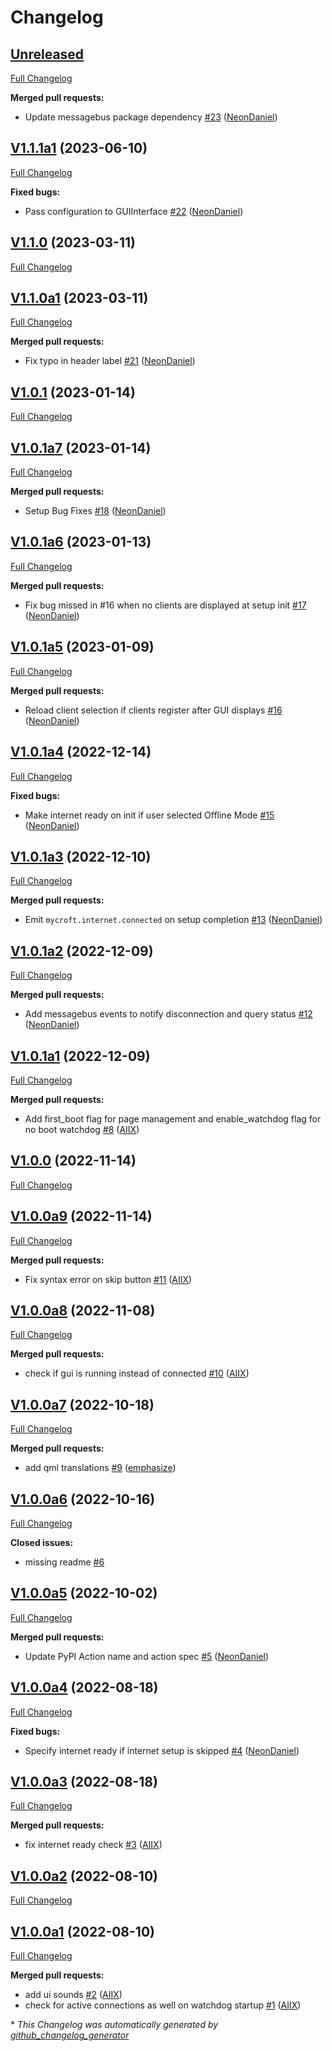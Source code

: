 # Changelog

## [Unreleased](https://github.com/OpenVoiceOS/ovos-PHAL-plugin-wifi-setup/tree/HEAD)

[Full Changelog](https://github.com/OpenVoiceOS/ovos-PHAL-plugin-wifi-setup/compare/V1.1.1a1...HEAD)

**Merged pull requests:**

- Update messagebus package dependency [\#23](https://github.com/OpenVoiceOS/ovos-PHAL-plugin-wifi-setup/pull/23) ([NeonDaniel](https://github.com/NeonDaniel))

## [V1.1.1a1](https://github.com/OpenVoiceOS/ovos-PHAL-plugin-wifi-setup/tree/V1.1.1a1) (2023-06-10)

[Full Changelog](https://github.com/OpenVoiceOS/ovos-PHAL-plugin-wifi-setup/compare/V1.1.0...V1.1.1a1)

**Fixed bugs:**

- Pass configuration to GUIInterface [\#22](https://github.com/OpenVoiceOS/ovos-PHAL-plugin-wifi-setup/pull/22) ([NeonDaniel](https://github.com/NeonDaniel))

## [V1.1.0](https://github.com/OpenVoiceOS/ovos-PHAL-plugin-wifi-setup/tree/V1.1.0) (2023-03-11)

[Full Changelog](https://github.com/OpenVoiceOS/ovos-PHAL-plugin-wifi-setup/compare/V1.1.0a1...V1.1.0)

## [V1.1.0a1](https://github.com/OpenVoiceOS/ovos-PHAL-plugin-wifi-setup/tree/V1.1.0a1) (2023-03-11)

[Full Changelog](https://github.com/OpenVoiceOS/ovos-PHAL-plugin-wifi-setup/compare/V1.0.1...V1.1.0a1)

**Merged pull requests:**

- Fix typo in header label [\#21](https://github.com/OpenVoiceOS/ovos-PHAL-plugin-wifi-setup/pull/21) ([NeonDaniel](https://github.com/NeonDaniel))

## [V1.0.1](https://github.com/OpenVoiceOS/ovos-PHAL-plugin-wifi-setup/tree/V1.0.1) (2023-01-14)

[Full Changelog](https://github.com/OpenVoiceOS/ovos-PHAL-plugin-wifi-setup/compare/V1.0.1a7...V1.0.1)

## [V1.0.1a7](https://github.com/OpenVoiceOS/ovos-PHAL-plugin-wifi-setup/tree/V1.0.1a7) (2023-01-14)

[Full Changelog](https://github.com/OpenVoiceOS/ovos-PHAL-plugin-wifi-setup/compare/V1.0.1a6...V1.0.1a7)

**Merged pull requests:**

- Setup Bug Fixes [\#18](https://github.com/OpenVoiceOS/ovos-PHAL-plugin-wifi-setup/pull/18) ([NeonDaniel](https://github.com/NeonDaniel))

## [V1.0.1a6](https://github.com/OpenVoiceOS/ovos-PHAL-plugin-wifi-setup/tree/V1.0.1a6) (2023-01-13)

[Full Changelog](https://github.com/OpenVoiceOS/ovos-PHAL-plugin-wifi-setup/compare/V1.0.1a5...V1.0.1a6)

**Merged pull requests:**

- Fix bug missed in \#16 when no clients are displayed at setup init [\#17](https://github.com/OpenVoiceOS/ovos-PHAL-plugin-wifi-setup/pull/17) ([NeonDaniel](https://github.com/NeonDaniel))

## [V1.0.1a5](https://github.com/OpenVoiceOS/ovos-PHAL-plugin-wifi-setup/tree/V1.0.1a5) (2023-01-09)

[Full Changelog](https://github.com/OpenVoiceOS/ovos-PHAL-plugin-wifi-setup/compare/V1.0.1a4...V1.0.1a5)

**Merged pull requests:**

- Reload client selection if clients register after GUI displays [\#16](https://github.com/OpenVoiceOS/ovos-PHAL-plugin-wifi-setup/pull/16) ([NeonDaniel](https://github.com/NeonDaniel))

## [V1.0.1a4](https://github.com/OpenVoiceOS/ovos-PHAL-plugin-wifi-setup/tree/V1.0.1a4) (2022-12-14)

[Full Changelog](https://github.com/OpenVoiceOS/ovos-PHAL-plugin-wifi-setup/compare/V1.0.1a3...V1.0.1a4)

**Fixed bugs:**

- Make internet ready on init if user selected Offline Mode [\#15](https://github.com/OpenVoiceOS/ovos-PHAL-plugin-wifi-setup/pull/15) ([NeonDaniel](https://github.com/NeonDaniel))

## [V1.0.1a3](https://github.com/OpenVoiceOS/ovos-PHAL-plugin-wifi-setup/tree/V1.0.1a3) (2022-12-10)

[Full Changelog](https://github.com/OpenVoiceOS/ovos-PHAL-plugin-wifi-setup/compare/V1.0.1a2...V1.0.1a3)

**Merged pull requests:**

- Emit `mycroft.internet.connected` on setup completion [\#13](https://github.com/OpenVoiceOS/ovos-PHAL-plugin-wifi-setup/pull/13) ([NeonDaniel](https://github.com/NeonDaniel))

## [V1.0.1a2](https://github.com/OpenVoiceOS/ovos-PHAL-plugin-wifi-setup/tree/V1.0.1a2) (2022-12-09)

[Full Changelog](https://github.com/OpenVoiceOS/ovos-PHAL-plugin-wifi-setup/compare/V1.0.1a1...V1.0.1a2)

**Merged pull requests:**

- Add messagebus events to notify disconnection and query status [\#12](https://github.com/OpenVoiceOS/ovos-PHAL-plugin-wifi-setup/pull/12) ([NeonDaniel](https://github.com/NeonDaniel))

## [V1.0.1a1](https://github.com/OpenVoiceOS/ovos-PHAL-plugin-wifi-setup/tree/V1.0.1a1) (2022-12-09)

[Full Changelog](https://github.com/OpenVoiceOS/ovos-PHAL-plugin-wifi-setup/compare/V1.0.0...V1.0.1a1)

**Merged pull requests:**

- Add first\_boot flag for page management and enable\_watchdog flag for no boot watchdog [\#8](https://github.com/OpenVoiceOS/ovos-PHAL-plugin-wifi-setup/pull/8) ([AIIX](https://github.com/AIIX))

## [V1.0.0](https://github.com/OpenVoiceOS/ovos-PHAL-plugin-wifi-setup/tree/V1.0.0) (2022-11-14)

[Full Changelog](https://github.com/OpenVoiceOS/ovos-PHAL-plugin-wifi-setup/compare/V1.0.0a9...V1.0.0)

## [V1.0.0a9](https://github.com/OpenVoiceOS/ovos-PHAL-plugin-wifi-setup/tree/V1.0.0a9) (2022-11-14)

[Full Changelog](https://github.com/OpenVoiceOS/ovos-PHAL-plugin-wifi-setup/compare/V1.0.0a8...V1.0.0a9)

**Merged pull requests:**

- Fix syntax error on skip button [\#11](https://github.com/OpenVoiceOS/ovos-PHAL-plugin-wifi-setup/pull/11) ([AIIX](https://github.com/AIIX))

## [V1.0.0a8](https://github.com/OpenVoiceOS/ovos-PHAL-plugin-wifi-setup/tree/V1.0.0a8) (2022-11-08)

[Full Changelog](https://github.com/OpenVoiceOS/ovos-PHAL-plugin-wifi-setup/compare/V1.0.0a7...V1.0.0a8)

**Merged pull requests:**

- check if gui is running instead of connected [\#10](https://github.com/OpenVoiceOS/ovos-PHAL-plugin-wifi-setup/pull/10) ([AIIX](https://github.com/AIIX))

## [V1.0.0a7](https://github.com/OpenVoiceOS/ovos-PHAL-plugin-wifi-setup/tree/V1.0.0a7) (2022-10-18)

[Full Changelog](https://github.com/OpenVoiceOS/ovos-PHAL-plugin-wifi-setup/compare/V1.0.0a6...V1.0.0a7)

**Merged pull requests:**

- add qml translations [\#9](https://github.com/OpenVoiceOS/ovos-PHAL-plugin-wifi-setup/pull/9) ([emphasize](https://github.com/emphasize))

## [V1.0.0a6](https://github.com/OpenVoiceOS/ovos-PHAL-plugin-wifi-setup/tree/V1.0.0a6) (2022-10-16)

[Full Changelog](https://github.com/OpenVoiceOS/ovos-PHAL-plugin-wifi-setup/compare/V1.0.0a5...V1.0.0a6)

**Closed issues:**

- missing readme [\#6](https://github.com/OpenVoiceOS/ovos-PHAL-plugin-wifi-setup/issues/6)

## [V1.0.0a5](https://github.com/OpenVoiceOS/ovos-PHAL-plugin-wifi-setup/tree/V1.0.0a5) (2022-10-02)

[Full Changelog](https://github.com/OpenVoiceOS/ovos-PHAL-plugin-wifi-setup/compare/V1.0.0a4...V1.0.0a5)

**Merged pull requests:**

- Update PyPI Action name and action spec [\#5](https://github.com/OpenVoiceOS/ovos-PHAL-plugin-wifi-setup/pull/5) ([NeonDaniel](https://github.com/NeonDaniel))

## [V1.0.0a4](https://github.com/OpenVoiceOS/ovos-PHAL-plugin-wifi-setup/tree/V1.0.0a4) (2022-08-18)

[Full Changelog](https://github.com/OpenVoiceOS/ovos-PHAL-plugin-wifi-setup/compare/V1.0.0a3...V1.0.0a4)

**Fixed bugs:**

- Specify internet ready if internet setup is skipped [\#4](https://github.com/OpenVoiceOS/ovos-PHAL-plugin-wifi-setup/pull/4) ([NeonDaniel](https://github.com/NeonDaniel))

## [V1.0.0a3](https://github.com/OpenVoiceOS/ovos-PHAL-plugin-wifi-setup/tree/V1.0.0a3) (2022-08-18)

[Full Changelog](https://github.com/OpenVoiceOS/ovos-PHAL-plugin-wifi-setup/compare/V1.0.0a2...V1.0.0a3)

**Merged pull requests:**

- fix internet ready check [\#3](https://github.com/OpenVoiceOS/ovos-PHAL-plugin-wifi-setup/pull/3) ([AIIX](https://github.com/AIIX))

## [V1.0.0a2](https://github.com/OpenVoiceOS/ovos-PHAL-plugin-wifi-setup/tree/V1.0.0a2) (2022-08-10)

[Full Changelog](https://github.com/OpenVoiceOS/ovos-PHAL-plugin-wifi-setup/compare/V1.0.0a1...V1.0.0a2)

## [V1.0.0a1](https://github.com/OpenVoiceOS/ovos-PHAL-plugin-wifi-setup/tree/V1.0.0a1) (2022-08-10)

[Full Changelog](https://github.com/OpenVoiceOS/ovos-PHAL-plugin-wifi-setup/compare/830f12a7d6ce165bd9e697db9a19739673c844bb...V1.0.0a1)

**Merged pull requests:**

- add ui sounds [\#2](https://github.com/OpenVoiceOS/ovos-PHAL-plugin-wifi-setup/pull/2) ([AIIX](https://github.com/AIIX))
- check for active connections as well on watchdog startup [\#1](https://github.com/OpenVoiceOS/ovos-PHAL-plugin-wifi-setup/pull/1) ([AIIX](https://github.com/AIIX))



\* *This Changelog was automatically generated by [github_changelog_generator](https://github.com/github-changelog-generator/github-changelog-generator)*
